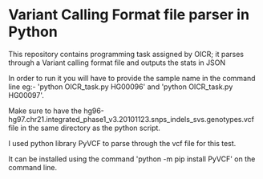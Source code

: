 # Variant Calling Format file parser in Python 
This repository contains programming task assigned by OICR; it parses through a Variant calling format file and outputs the stats in JSON

In order to run it you will have to provide the sample name in the command line eg:- 'python OICR_task.py HG00096' and 'python OICR_task.py HG00097'.

Make sure to have the hg96-hg97.chr21.integrated_phase1_v3.20101123.snps_indels_svs.genotypes.vcf file in the same directory as the python script.

I used python library PyVCF to parse through the vcf file for this test. 

It can be installed using the command 'python -m pip install PyVCF' on the command line.  
